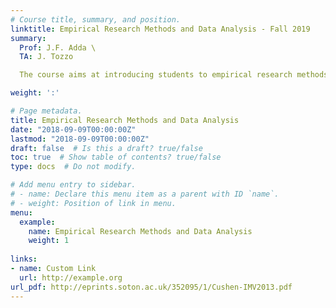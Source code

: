 ```yaml
---
# Course title, summary, and position.
linktitle: Empirical Research Methods and Data Analysis - Fall 2019
summary: 
  Prof: J.F. Adda \
  TA: J. Tozzo

  The course aims at introducing students to empirical research methods and data analysis. The course brings two sets of       skills, practical skills to analyze data but also an introduction to how research is being done and evaluated. 

weight: ':'

# Page metadata.
title: Empirical Research Methods and Data Analysis
date: "2018-09-09T00:00:00Z"
lastmod: "2018-09-09T00:00:00Z"
draft: false  # Is this a draft? true/false
toc: true  # Show table of contents? true/false
type: docs  # Do not modify.

# Add menu entry to sidebar.
# - name: Declare this menu item as a parent with ID `name`.
# - weight: Position of link in menu.
menu:
  example:
    name: Empirical Research Methods and Data Analysis
    weight: 1
    
links:
- name: Custom Link
  url: http://example.org
url_pdf: http://eprints.soton.ac.uk/352095/1/Cushen-IMV2013.pdf    
---
```


